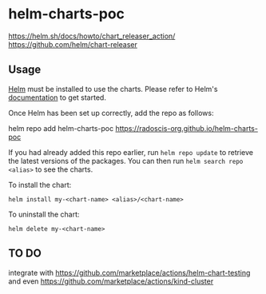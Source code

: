 # helm-charts-poc

https://helm.sh/docs/howto/chart_releaser_action/
https://github.com/helm/chart-releaser

## Usage

[Helm](https://helm.sh) must be installed to use the charts.  Please refer to
Helm's [documentation](https://helm.sh/docs) to get started.

Once Helm has been set up correctly, add the repo as follows:

  helm repo add helm-charts-poc https://radoscis-org.github.io/helm-charts-poc

If you had already added this repo earlier, run `helm repo update` to retrieve
the latest versions of the packages.  You can then run `helm search repo
<alias>` to see the charts.

To install the <chart-name> chart:

    helm install my-<chart-name> <alias>/<chart-name>

To uninstall the chart:

    helm delete my-<chart-name>

## TO DO 
integrate with https://github.com/marketplace/actions/helm-chart-testing
and even https://github.com/marketplace/actions/kind-cluster